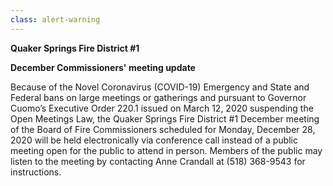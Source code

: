 ```yaml
---
class: alert-warning
---
```

**Quaker Springs Fire District #1**

**December Commissioners' meeting update**

Because of the Novel Coronavirus (COVID-19) Emergency and State and Federal
bans on large meetings or gatherings and pursuant to Governor Cuomo’s
Executive Order 220.1 issued on March 12, 2020 suspending the Open Meetings
Law, the Quaker Springs Fire District #1 December meeting of the Board of
Fire Commissioners scheduled for Monday, December 28, 2020 will be held
electronically via conference call instead of a public meeting open for the
public to attend in person. Members of the public may listen to the meeting
by contacting Anne Crandall at (518) 368-9543 for instructions.
